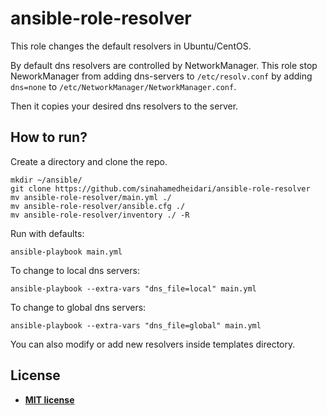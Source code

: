 # ansible-role-resolver
This role changes the default resolvers in Ubuntu/CentOS.

By default dns resolvers are controlled by NetworkManager. This role stop NeworkManager from adding dns-servers to ```/etc/resolv.conf``` 
by adding ```dns=none``` to ```/etc/NetworkManager/NetworkManager.conf```.

Then it copies your desired dns resolvers to the server.

## How to run?
Create a directory and clone the repo.
```shell
mkdir ~/ansible/
git clone https://github.com/sinahamedheidari/ansible-role-resolver
mv ansible-role-resolver/main.yml ./ 
mv ansible-role-resolver/ansible.cfg ./ 
mv ansible-role-resolver/inventory ./ -R
```

Run with defaults:
```shell
ansible-playbook main.yml
```

To change to local dns servers:
```shell
ansible-playbook --extra-vars "dns_file=local" main.yml
```

To change to global dns servers:
```shell
ansible-playbook --extra-vars "dns_file=global" main.yml
```

You can also modify or add new resolvers inside templates directory.

## License

- **[MIT license](http://opensource.org/licenses/mit-license.php)**
